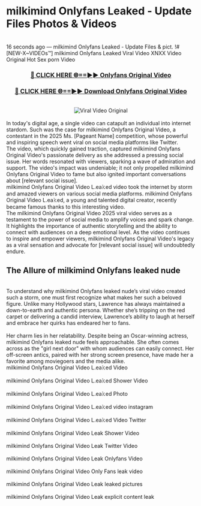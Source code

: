 # milkimind Onlyfans Leaked - Update Files Photos & Videos 
<br>
16 seconds ago — milkimind Onlyfans Leaked - Update Files & pict. !#[NEW-X~VIDEOs™] milkimind Onlyfans Leaked Viral Video XNXX Video Original Hot Sex porn Video
<br>
<div align="center">
<h3><a href="http://freeplayer.one?title=milkimind&ref=25OR" rel="nofollow">🔴 CLICK HERE 🌐==►► Onlyfans Original Video</a></h3>
<h3><a href="http://freeplayer.one?title=milkimind&ref=25OR" rel="nofollow">🔴 CLICK HERE 🌐==►► Download Onlyfans Original Video</a></h3>
<br>
<a href="http://freeplayer.one?title=milkimind&ref=25OR" rel="nofollow" data-target="animated-image.originalLink"><img src="https://i.ibb.co.com/xMMVF88/686577567.gif" alt="Viral Video Original" style="max-width: 100%; display: inline-block;" data-target="animated-image.originalImage"></a>
</div>
<br>
In today's digital age, a single video can catapult an individual into internet stardom. Such was the case for milkimind Onlyfans Original Video, a contestant in the 2025 Ms. [Pageant Name] competition, whose powerful and inspiring speech went viral on social media platforms like Twitter.
<br>
The video, which quickly gained traction, captured milkimind Onlyfans Original Video's passionate delivery as she addressed a pressing social issue. Her words resonated with viewers, sparking a wave of admiration and support. The video's impact was undeniable; it not only propelled milkimind Onlyfans Original Video to fame but also ignited important conversations about [relevant social issue].
<br>
milkimind Onlyfans Original Video L.ea𝚔ed video took the internet by storm and amazed viewers on various social media platforms. milkimind Onlyfans Original Video L.ea𝚔ed, a young and talented digital creator, recently became famous thanks to this interesting video.
<br>
The milkimind Onlyfans Original Video 2025 viral video serves as a testament to the power of social media to amplify voices and spark change. It highlights the importance of authentic storytelling and the ability to connect with audiences on a deep emotional level. As the video continues to inspire and empower viewers, milkimind Onlyfans Original Video's legacy as a viral sensation and advocate for [relevant social issue] will undoubtedly endure.
<br>
<h2>The Allure of milkimind Onlyfans leaked nude</h2>
<br>
To understand why milkimind Onlyfans leaked nude’s viral video created such a storm, one must first recognize what makes her such a beloved figure. Unlike many Hollywood stars, Lawrence has always maintained a down-to-earth and authentic persona. Whether she’s tripping on the red carpet or delivering a candid interview, Lawrence’s ability to laugh at herself and embrace her quirks has endeared her to fans.
<br><br>
Her charm lies in her relatability. Despite being an Oscar-winning actress, milkimind Onlyfans leaked nude feels approachable. She often comes across as the "girl next door" with whom audiences can easily connect. Her off-screen antics, paired with her strong screen presence, have made her a favorite among moviegoers and the media alike.
<br>
milkimind Onlyfans Original Video L.ea𝚔ed Video
<br><br>
milkimind Onlyfans Original Video L.ea𝚔ed Shower Video
<br><br>
milkimind Onlyfans Original Video L.ea𝚔ed Photo
<br><br>
milkimind Onlyfans Original Video L.ea𝚔ed video instagram
<br><br>
milkimind Onlyfans Original Video L.ea𝚔ed Video Twitter
<br><br>
milkimind Onlyfans Original Video Leak Shower Video
<br><br>
milkimind Onlyfans Original Video Leak Twitter Video
<br><br>
milkimind Onlyfans Original Video Leak Onlyfans Video
<br><br>
milkimind Onlyfans Original Video Only Fans leak video
<br><br>
milkimind Onlyfans Original Video Leak leaked pictures
<br><br>
milkimind Onlyfans Original Video Leak explicit content leak